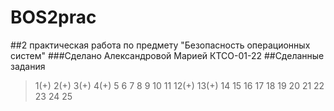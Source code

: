 # BOS2prac
##2 практическая работа по предмету "Безопасность операционных систем"
###Сделано Александровой Марией КТСО-01-22
##Сделанные задания
> 1(+) 2(+) 3(+) 4(+) 5 6 7 8 9 10 11 12(+) 13(+) 14 15 16 17 18 19 20 21 22 23 24 25
